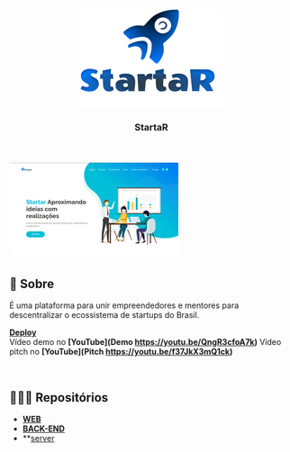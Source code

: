 <h3 align="center">
   <img alt="leia comigo" title="#logo" src="https://github.com/karlacorrea/landipagestartar/blob/main/images/Group%20699.png">
   <br><br>
   <b>StartaR</b>  
   <br><br>
</h3>

<br>

<img alt="Mockup" src="https://github.com/karlacorrea/landipagestartar/blob/main/images/apw.gif">

<br>

## 🧐 Sobre

É uma plataforma para unir empreendedores e mentores para descentralizar  o ecossistema de startups do Brasil.

**[Deploy](#)**
<br>
Vídeo demo no **[YouTube](Demo https://youtu.be/QngR3cfoA7k)**
Vídeo pitch no **[YouTube](Pitch https://youtu.be/f37JkX3mQ1ck)**

<br>

## 👩🏻‍💻 Repositórios

- **[WEB](https://github.com/karlacorrea/landipagestartar)**
- **[BACK-END](https://github.com/DiegoJunges/startarWebClient)**
- **[server](https://github.com/DiegoJunges/StartarServer)

